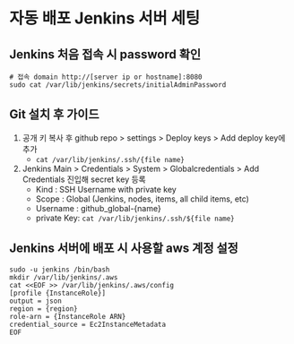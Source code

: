 # 자동 배포 Jenkins 서버 세팅

## Jenkins 처음 접속 시 password 확인

```
# 접속 domain http://[server ip or hostname]:8080
sudo cat /var/lib/jenkins/secrets/initialAdminPassword
```

## Git 설치 후 가이드

1. 공개 키 복사 후 github repo > settings > Deploy keys > Add deploy key에 추가
   - `cat /var/lib/jenkins/.ssh/{file name}`
2. Jenkins Main > Credentials > System > Globalcredentials > Add Credentials 진입해 secret key 등록
   - Kind : SSH Username with private key
   - Scope : Global (Jenkins, nodes, items, all child items, etc)
   - Username : github_global-{name}
   - private Key: `cat /var/lib/jenkins/.ssh/${file name}`

## Jenkins 서버에 배포 시 사용할 aws 계정 설정

```
sudo -u jenkins /bin/bash
mkdir /var/lib/jenkins/.aws
cat <<EOF >> /var/lib/jenkins/.aws/config
[profile {InstanceRole}]
output = json
region = {region}
role-arn = {InstanceRole ARN}
credential_source = Ec2InstanceMetadata
EOF
```
